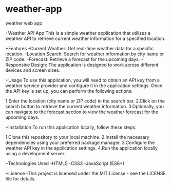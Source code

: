# weather-app
weather web app

+Weather API App
This is a simple weather application that utilizes a weather API to retrieve current weather information for a specified location.

+Features
-Current Weather: Get real-time weather data for a specific location.
-Location Search: Search for weather information by city name or ZIP code.
-Forecast: Retrieve a forecast for the upcoming days.
-Responsive Design: The application is designed to work across different devices and screen sizes.

+Usage
To use this application, you will need to obtain an API key from a weather service provider and configure it in the application settings. Once the API key is set up, you can perform the following actions:

1.Enter the location (city name or ZIP code) in the search bar.
2.Click on the search button to retrieve the current weather information.
3.Optionally, you can navigate to the forecast section to view the weather forecast for the upcoming days.

+Installation
To run this application locally, follow these steps:

1.Clone this repository to your local machine.
2.Install the necessary dependencies using your preferred package manager.
3.Configure the weather API key in the application settings.
4.Run the application locally using a development server.

+Technologies Used
-HTML5
-CSS3
-JavaScript (ES6+)

+License
-This project is licensed under the MIT License - see the LICENSE file for details.

